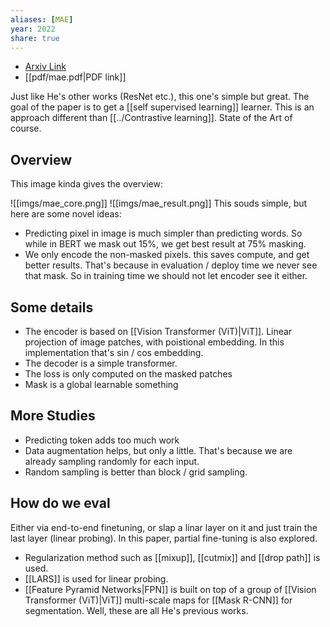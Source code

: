 ```yaml
---
aliases: [MAE]
year: 2022
share: true
---
```

- [Arxiv Link](https://arxiv.org/abs/2111.06377)
-  [[pdf/mae.pdf|PDF link]]

Just like He's other works (ResNet etc.), this one's simple but great. 
The goal of the paper is to get a [[self supervised learning]] learner. This is an approach different than [[../Contrastive learning]]. State of the Art of course.

## Overview
This image kinda gives the overview:

![[imgs/mae_core.png]]
![[imgs/mae_result.png]]
This souds simple, but here are some novel ideas:
- Predicting pixel in image is much simpler than predicting words. So while in BERT we mask out 15%, we get best result at 75% masking.
- We only encode the non-masked pixels. this saves compute, and get better results. That's because in evaluation / deploy time we never see that mask. So in training time we should not let encoder see it either.

## Some details
- The encoder is based on [[Vision Transformer (ViT)|ViT]]. Linear projection of image patches, with poistional embedding. In this implementation that's sin / cos embedding.
- The decoder is a simple transformer. 
- The loss is only computed on the masked patches
- Mask is a global learnable something

## More Studies
- Predicting token adds too much work
- Data augmentation helps, but only a little. That's because we are already sampling randomly for each input.
- Random sampling is better than block / grid sampling.

## How do we eval
Either via end-to-end finetuning, or slap a linar layer on it and just train the last layer (linear probing). In this paper, partial fine-tuning is also explored. 
- Regularization method such as [[mixup]], [[cutmix]] and [[drop path]] is used.
- [[LARS]] is used for linear probing.
- [[Feature Pyramid Networks|FPN]] is built on top of a group of [[Vision Transformer (ViT)|ViT]] multi-scale maps for [[Mask R-CNN]] for segmentation. Well, these are all He's previous works.